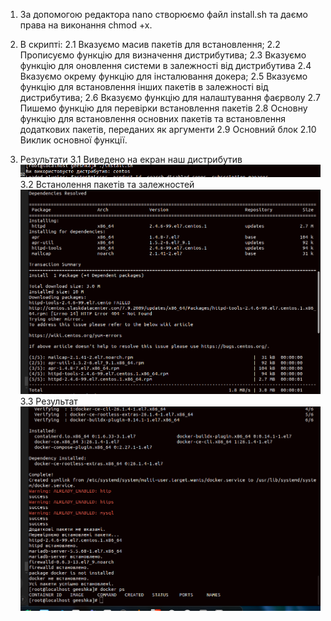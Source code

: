 1. За допомогою редактора nano створюємо файл install.sh та даємо права на виконання chmod +x.
2. В скрипті:
 2.1 Вказуємо масив пакетів для встановлення;
 2.2 Прописуємо функцію для визначення дистрибутива;
 2.3 Вказуємо функцію для оновлення системи в залежності від дистрибутива
 2.4 Вказуємо окрему функцію для інсталювання докера;
 2.5 Вказуємо функцію для встановлення інших пакетів в залежності від дистрибутива;
 2.6 Вказуємо функцію для налаштування фаєрволу
 2.7 Пишемо функцію для перевірки встановлення пакетів
 2.8 Основну функцію для встановлення основних пакетів та встановлення додаткових пакетів, переданих як аргументи
 2.9 Основний блок
 2.10 Виклик основної функції.

3. Результати
  3.1 Виведено на екран наш дистрибутив
  ![alt text](<1.png>)
  3.2 Встанолення пакетів та залежностей
  ![alt text](<2.png>)
  3.3 Результат
  ![alt text](<3.png>)